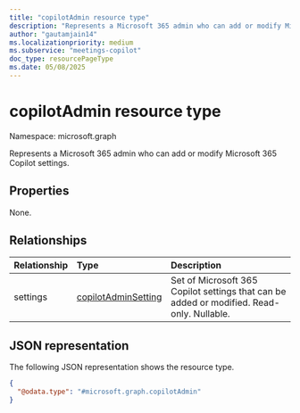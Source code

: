 ```yaml
---
title: "copilotAdmin resource type"
description: "Represents a Microsoft 365 admin who can add or modify Microsoft 365 Copilot settings."
author: "gautamjain14"
ms.localizationpriority: medium
ms.subservice: "meetings-copilot"
doc_type: resourcePageType
ms.date: 05/08/2025
---
```


# copilotAdmin resource type

Namespace: microsoft.graph

Represents a Microsoft 365 admin who can add or modify Microsoft 365 Copilot settings.

## Properties

None.

## Relationships
|Relationship|Type|Description|
|:---|:---|:---|
|settings|[copilotAdminSetting](../resources/copilotadminsetting.md)|Set of Microsoft 365 Copilot settings that can be added or modified. Read-only. Nullable.|

## JSON representation
The following JSON representation shows the resource type.
<!-- {
  "blockType": "resource",
  "keyProperty": "id",
  "@odata.type": "microsoft.graph.copilotAdmin",
  "baseType": "microsoft.graph.entity",
  "openType": false
}
-->
``` json
{
  "@odata.type": "#microsoft.graph.copilotAdmin"
}
```

